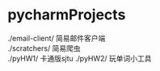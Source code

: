 # pycharmProjects
./email-client/ 简易邮件客户端</br>
./scratchers/ 简易爬虫</br> 
./pyHW1/ 卡通版sjtu
./pyHW2/  玩单词小工具